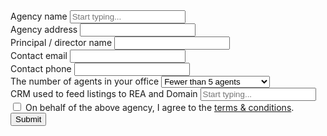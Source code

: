 <form id="agency_portal_consent" novalidate>
  <div class="form-group">
    <label for="agency_name">Agency name</label>
    <input type="text" class="form-control" id="agency_name" name="agency_name" placeholder="Start typing..." data-place="true" required>
  </div>
  <div class="form-group">
    <label for="contact_name">Agency address</label>
    <input type="text" class="form-control" name="office_address" required>
  </div>
  <div class="form-group">
    <label for="contact_name">Principal / director name</label>
    <input type="text" class="form-control" name="contact_name" required>
  </div>
  <div class="form-group">
    <label for="contact_name">Contact email</label>
    <input type="email" class="form-control" name="contact_email" required>
  </div>
  <div class="form-group">
    <label for="contact_phone">Contact phone</label>
    <input type="text" class="form-control" name="contact_phone" required>
  </div>
  <div class="form-group">
    <label for="contact_phone">The number of agents in your office</label>
    <select class="form-control" name="agents" required>
      <option value="fewer than 5">Fewer than 5 agents</option>
      <option value="between 5 and 10">Between 5 and 10 agents</option>
      <option value="over 10">Over 10 agents</option>
    </select>
  </div>
  <div class="form-group">
   <label for="crm_provider">CRM used to feed listings to REA and Domain</label>
    <input type="text" class="form-control" id="portal_uploader" name="portal_uploader" placeholder="Start typing..." required>
  </div>
  <div class="form-check my-4">
    <label class="form-check-label">
      <input class="form-check-input" type="checkbox" value="" name="agreeToTerms" required>
      On behalf of <span class="agency_name_update">the above agency</span>, I agree to the <a href="/terms-and-conditions/agents">terms & conditions</a>.
    </label>
  </div>
  <div class="form-group">
    <input type="submit" class="btn btn-block btn-outline-primary" value="Submit">
  </div>
</form>
<div id="map" class="d-none"></div>
